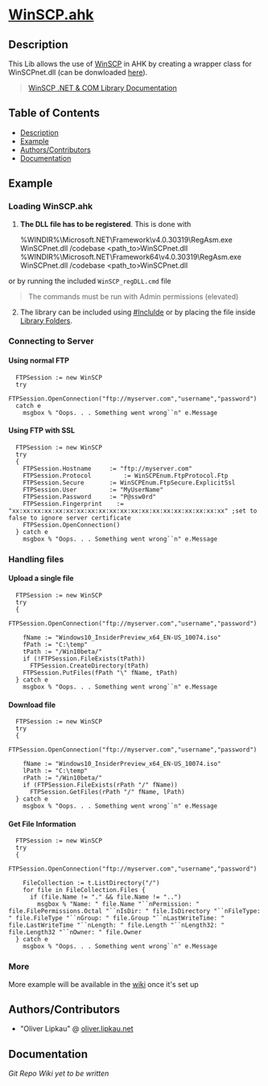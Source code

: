 # [WinSCP.ahk](http://lipkau.github.io/WinSCP.ahk/)  
## Description
This Lib allows the use of [WinSCP](http://winscp.net/) in AHK by creating a wrapper class for WinSCPnet.dll (can be donwloaded [here](http://winscp.net/eng/download.php)).  
> [WinSCP .NET & COM Library Documentation](http://winscp.net/eng/docs/library)  

## Table of Contents  
* [Description](#description)
* [Example](#example)
* [Authors/Contributors](#authorscontributors)
* [Documentation](#documentation)

## Example  
### Loading WinSCP.ahk
1. **The DLL file has to be registered**. This is done with  

      %WINDIR%\Microsoft.NET\Framework\v4.0.30319\RegAsm.exe WinSCPnet.dll /codebase <path_to>WinSCPnet.dll
      %WINDIR%\Microsoft.NET\Framework64\v4.0.30319\RegAsm.exe WinSCPnet.dll /codebase <path_to>WinSCPnet.dll  
	  
or by running the included `WinSCP_regDLL.cmd` file  

> The commands must be run with Admin permissions (elevated)  

2. The library can be included using [#Inclulde](http://ahkscript.org/docs/commands/_Include.htm) or by placing the file inside [Library Folders](http://ahkscript.org/docs/Functions.htm#lib).  

### Connecting to Server  
#### Using normal FTP  

      FTPSession := new WinSCP
	  try
	    FTPSession.OpenConnection("ftp://myserver.com","username","password")
	  catch e
	    msgbox % "Oops. . . Something went wrong``n" e.Message

#### Using FTP with SSL  

      FTPSession := new WinSCP
	  try
	  {
        FTPSession.Hostname		:= "ftp://myserver.com"
        FTPSession.Protocol 		:= WinSCPEnum.FtpProtocol.Ftp
        FTPSession.Secure 		:= WinSCPEnum.FtpSecure.ExplicitSsl
        FTPSession.User			:= "MyUserName"
        FTPSession.Password		:= "P@ssw0rd"
        FTPSession.Fingerprint    := "xx:xx:xx:xx:xx:xx:xx:xx:xx:xx:xx:xx:xx:xx:xx:xx:xx:xx:xx:xx" ;set to false to ignore server certificate
		FTPSession.OpenConnection()
      } catch e
	    msgbox % "Oops. . . Something went wrong``n" e.Message

### Handling files  
#### Upload a single file  

      FTPSession := new WinSCP
	  try
	  {
        FTPSession.OpenConnection("ftp://myserver.com","username","password")
	    
	    fName := "Windows10_InsiderPreview_x64_EN-US_10074.iso"
	    fPath := "C:\temp"
		tPath := "/Win10beta/"
		if (!FTPSession.FileExists(tPath))
		  FTPSession.CreateDirectory(tPath)
	    FTPSession.PutFiles(fPath "\" fName, tPath)
	  } catch e
	    msgbox % "Oops. . . Something went wrong``n" e.Message  

#### Download file  

      FTPSession := new WinSCP
	  try
	  {
        FTPSession.OpenConnection("ftp://myserver.com","username","password")
	    
	    fName := "Windows10_InsiderPreview_x64_EN-US_10074.iso"
	    lPath := "C:\temp"
		rPath := "/Win10beta/"
		if (FTPSession.FileExists(rPath "/" fName))
	      FTPSession.GetFiles(rPath "/" fName, lPath)
	  } catch e
	    msgbox % "Oops. . . Something went wrong``n" e.Message  
		
#### Get File Information  

      FTPSession := new WinSCP
	  try
	  {
        FTPSession.OpenConnection("ftp://myserver.com","username","password")
	    
	    FileCollection := t.ListDirectory("/")
	    for file in FileCollection.Files {
		  if (file.Name != "." && file.Name != "..")
            msgbox % "Name: " file.Name "``nPermission: " file.FilePermissions.Octal "``nIsDir: " file.IsDirectory "``nFileType: " file.FileType "``nGroup: " file.Group "``nLastWriteTime: " file.LastWriteTime "``nLength: " file.Length "``nLength32: " file.Length32 "``nOwner: " file.Owner
	  } catch e
	    msgbox % "Oops. . . Something went wrong``n" e.Message 

### More  
More example will be available in the [wiki](wiki) once it's set up

## Authors/Contributors  
* "Oliver Lipkau" @ [oliver.lipkau.net](http://oliver.lipkau.net)

## Documentation  
_Git Repo Wiki yet to be written_